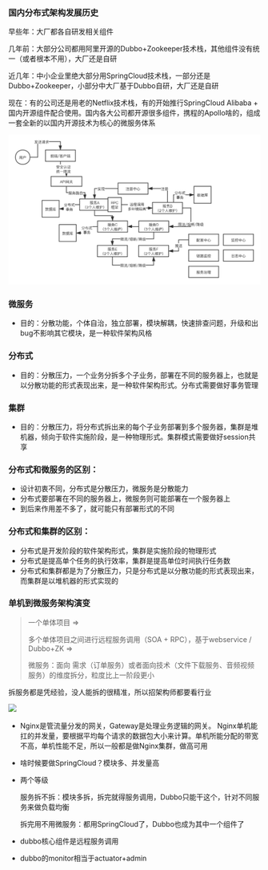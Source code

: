 ### 国内分布式架构发展历史

早些年：大厂都各自研发相关组件

几年前：大部分公司都用阿里开源的Dubbo+Zookeeper技术栈，其他组件没有统一（或者根本不用），大厂还是自研

近几年：中小企业里绝大部分用SpringCloud技术栈，一部分还是Dubbo+Zookeeper，小部分中大厂基于Dubbo自研，大厂还是自研

现在：有的公司还是用老的Netflix技术栈，有的开始推行SpringCloud Alibaba + 国内开源组件配合使用。国内各大公司都开源很多组件，携程的Apollo啥的，组成一套全新的以国内开源技术为核心的微服务体系

![](.\pic\微服务技术架构.png)



### 微服务

- 目的：分散功能，个体自治，独立部署，模块解耦，快速排查问题，升级和出bug不影响其它模块，是一种软件架构风格

### 分布式

- 目的：分散压力，一个业务分拆多个子业务，部署在不同的服务器上，也就是以分散功能的形式表现出来，是一种软件架构形式。分布式需要做好事务管理

### 集群

- 目的：分散压力，将分布式拆出来的每个子业务部署到多个服务器，集群是堆机器，倾向于软件实施阶段，是一种物理形式。集群模式需要做好session共享

### 分布式和微服务的区别：

- 设计初衷不同，分布式是分散压力，微服务是分散能力
- 分布式要部署在不同的服务器上，微服务则可能部署在一个服务器上
- 到后来作用差不多了，就可能只有部署形式的不同

### 分布式和集群的区别：

- 分布式是开发阶段的软件架构形式，集群是实施阶段的物理形式
- 分布式是提高单个任务的执行效率，集群是提高单位时间执行任务数
- 分布式和集群都是为了分散压力，只是分布式是以分散功能的形式表现出来，而集群是以堆机器的形式实现的

### 单机到微服务架构演变

>  一个单体项目 =>
>
>  多个单体项目之间进行远程服务调用（SOA + RPC），基于webservice / Dubbo+ZK  =>
>
>  微服务：面向 需求（订单服务）或者面向技术（文件下载服务、音频视频服务）的维度拆分，粒度比上一阶段更小

拆服务都是凭经验，没人能拆的很精准，所以招架构师都要看行业

![](D:\Learning\Gunners-Java\Part2\3.分布式\pic\SpringCloud架构.png)

- Nginx是管流量分发的网关，Gateway是处理业务逻辑的网关。
  Nginx单机能扛的并发量，要根据平均每个请求的数据包大小来计算。单机所能分配的带宽不高，单机性能不足，所以一般都是做Nginx集群，做高可用

- 啥时候要做SpringCloud？模块多、并发量高

- 两个等级

  服务拆不拆：模块多拆，拆完就得服务调用，Dubbo只能干这个，针对不同服务来做负载均衡

  拆完用不用微服务：都用SpringCloud了，Dubbo也成为其中一个组件了

- dubbo核心组件是远程服务调用

- dubbo的monitor相当于actuator+admin

